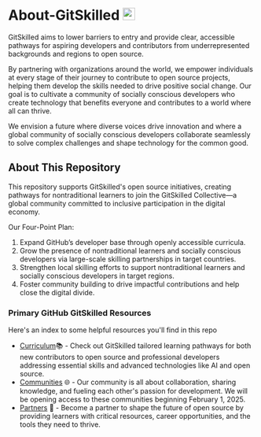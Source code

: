 # About-GitSkilled <img src="https://avatars.githubusercontent.com/u/189777612?s=200&v=4" width="25" height="25" />

GitSkilled aims to lower barriers to entry and provide clear, accessible pathways for aspiring developers and contributors from underrepresented backgrounds and regions to open source.

By partnering with organizations around the world, we empower individuals at every stage of their journey to contribute to open source projects, helping them develop the skills needed to drive positive social change. Our goal is to cultivate a community of socially conscious developers who create technology that benefits everyone and contributes to a world where all can thrive.

We envision a future where diverse voices drive innovation and where a global community of socially conscious developers collaborate seamlessly to solve complex challenges and shape technology for the common good.

## About This Repository
This repository supports GitSkilled's open source initiatives, creating pathways for nontraditional learners to join the GitSkilled Collective—a global community committed to inclusive participation in the digital economy.

Our Four-Point Plan:
1. Expand GitHub’s developer base through openly accessible curricula.
2. Grow the presence of nontraditional learners and socially conscious developers via large-scale skilling partnerships in target countries.
3. Strengthen local skilling efforts to support nontraditional learners  and socially conscious developers in target regions.
4. Foster community building to drive impactful contributions and help close the digital divide.


### Primary GitHub GitSkilled Resources

Here's an index to some helpful resources you'll find in this repo

- [Curriculum](https://github.com/GitSkilled/About-GitSkilled/blob/main/curriculum.md)📚  - Check out GitSkilled tailored learning pathways for both new contributors to open source and professional developers addressing essential skills and advanced technologies like AI and open source.
- [Communities](https://github.com/GitSkilled/About-GitSkilled/blob/main/communities.md) 🌐 - Our community is all about collaboration, sharing knowledge, and fueling each other's passion for development. We will be opening access to these communities beginning February 1, 2025.
- [Partners](https://github.com/GitSkilled/About-GitSkilled/blob/main/partners.md) 👥 - Become a partner to shape the future of open source by providing learners with critical resources, career opportunities, and the tools they need to thrive.
